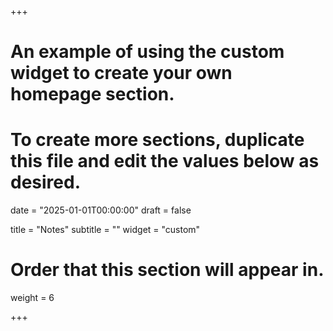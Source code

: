 +++
# An example of using the custom widget to create your own homepage section.
# To create more sections, duplicate this file and edit the values below as desired.

date = "2025-01-01T00:00:00"
draft = false

title = "Notes"
subtitle = ""
widget = "custom"

# Order that this section will appear in.
weight = 6

+++



